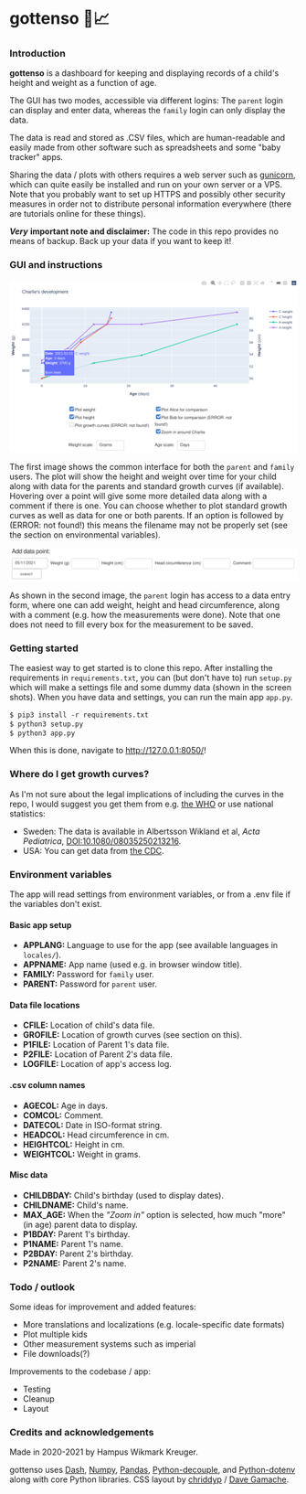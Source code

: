 # gottenso 👶📈

### Introduction

__gottenso__ is a dashboard for keeping and displaying records of a child's height and weight as a function of age.

The GUI has two modes, accessible via different logins: The `parent` login can display and enter data, whereas the `family` login can only display the data.

The data is read and stored as .CSV files, which are human-readable and easily made from other software such as spreadsheets and some "baby tracker" apps.

Sharing the data / plots with others requires a web server such as [gunicorn](https://gunicorn.org/), which can quite easily be installed and run on your own server or a VPS. Note that you probably want to set up HTTPS and possibly other security measures in order not to distribute personal information everywhere (there are tutorials online for these things).

___Very___ __important note and disclaimer:__ The code in this repo provides no means of backup. Back up your data if you want to keep it!

### GUI and instructions

![The common interface featuring plot and plotting options](assets/family_interface.png)

The first image shows the common interface for both the `parent` and `family` users. The plot will show the height and weight over time for your child along with data for the parents and standard growth curves (if available). Hovering over a point will give some more detailed data along with a comment if there is one. You can choose whether to plot standard growth curves as well as data for one or both parents. If an option is followed by (ERROR: not found!) this means the filename may not be properly set (see the section on environmental variables).

![The parent data entry form](assets/parent_interface.png)

As shown in the second image, the `parent` login has access to a data entry form, where one can add weight, height and head circumference, along with a comment (e.g. how the measurements were done). Note that one does not need to fill every box for the measurement to be saved.

### Getting started
The easiest way to get started is to clone this repo. After installing the requirements in `requirements.txt`, you can (but don't have to) run `setup.py` which will make a settings file and some dummy data (shown in the screen shots). When you have data and settings, you can run the main app `app.py`.

```console
$ pip3 install -r requirements.txt
$ python3 setup.py
$ python3 app.py
```

When this is done, navigate to <http://127.0.0.1:8050/>!

### Where do I get growth curves?
As I'm not sure about the legal implications of including the curves in the repo, I would suggest you get them from e.g. [the WHO](https://www.who.int/tools/child-growth-standards/standards) or use national statistics:
- Sweden: The data is available in Albertsson Wikland et al, _Acta Pediatrica_, [DOI:10.1080/08035250213216](doi.org/10.1080/08035250213216).
- USA: You can get data from [the CDC](https://www.cdc.gov/growthcharts).

### Environment variables
The app will read settings from environment variables, or from a .env file if the variables don't exist.

#### Basic app setup
- **APPLANG:** Language to use for the app (see available languages in `locales/`).
- **APPNAME:** App name (used e.g. in browser window title).
- **FAMILY:** Password for `family` user.
- **PARENT:** Password for `parent` user.
#### Data file locations
- **CFILE:** Location of child's data file.
- **GROFILE:** Location of growth curves (see section on this).
- **P1FILE:** Location of Parent 1's data file.
- **P2FILE:** Location of Parent 2's data file.
- **LOGFILE:** Location of app's access log.
#### .csv column names
- **AGECOL:** Age in days.
- **COMCOL:** Comment.
- **DATECOL:** Date in ISO-format string.
- **HEADCOL:** Head circumference in cm.
- **HEIGHTCOL:** Height in cm.
- **WEIGHTCOL:** Weight in grams.
#### Misc data
- **CHILDBDAY:** Child's birthday (used to display dates).
- **CHILDNAME:** Child's name.
- **MAX_AGE:** When the _"Zoom in"_ option is selected, how much "more" (in age) parent data to display.
- **P1BDAY:** Parent 1's birthday.
- **P1NAME:** Parent 1's name.
- **P2BDAY:** Parent 2's birthday.
- **P2NAME:** Parent 2's name.

### Todo / outlook
Some ideas for improvement and added features:
- More translations and localizations (e.g. locale-specific date formats)
- Plot multiple kids
- Other measurement systems such as imperial
- File downloads(?)

Improvements to the codebase / app:
- Testing
- Cleanup
- Layout

### Credits and acknowledgements
Made in 2020-2021 by Hampus Wikmark Kreuger.

gottenso uses [Dash](http://dash.plotly.com/),
[Numpy](https://numpy.org/),
[Pandas](https://pandas.pydata.org/), [Python-decouple](https://github.com/henriquebastos/python-decouple/), and
[Python-dotenv](https://github.com/theskumar/python-dotenv) along with core Python libraries. CSS layout by [chriddyp](https://codepen.io/chriddyp) /
[Dave Gamache](https://github.com/dhg).
